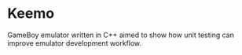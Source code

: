 # Keemo
GameBoy emulator written in C++ aimed to show how unit testing can improve emulator development workflow.
